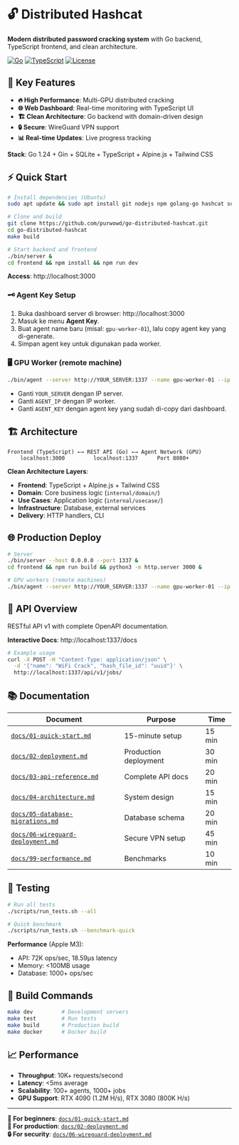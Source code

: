 # 🔓 Distributed Hashcat

**Modern distributed password cracking system** with Go backend, TypeScript frontend, and clean architecture.

[![Go](https://img.shields.io/badge/Go-1.24-blue)](https://golang.org/)
[![TypeScript](https://img.shields.io/badge/TypeScript-5.0-blue)](https://www.typescriptlang.org/)
[![License](https://img.shields.io/badge/License-MIT-green)](LICENSE)

## 🚀 Key Features

- **🔥 High Performance**: Multi-GPU distributed cracking
- **🌐 Web Dashboard**: Real-time monitoring with TypeScript UI  
- **🏗️ Clean Architecture**: Go backend with domain-driven design
- **🔒 Secure**: WireGuard VPN support
- **📊 Real-time Updates**: Live progress tracking

**Stack**: Go 1.24 + Gin + SQLite + TypeScript + Alpine.js + Tailwind CSS

## ⚡ Quick Start

```bash
# Install dependencies (Ubuntu)
sudo apt update && sudo apt install git nodejs npm golang-go hashcat sqlite3 -y

# Clone and build
git clone https://github.com/purwowd/go-distributed-hashcat.git
cd go-distributed-hashcat
make build

# Start backend and frontend
./bin/server &
cd frontend && npm install && npm run dev
```

**Access**: http://localhost:3000

### 🗝️ Agent Key Setup

1. Buka dashboard server di browser: http://localhost:3000
2. Masuk ke menu **Agent Key**.
3. Buat agent name baru (misal: `gpu-worker-01`), lalu copy agent key yang di-generate.
4. Simpan agent key untuk digunakan pada worker.

### 🖥️ GPU Worker (remote machine)

```bash
./bin/agent --server http://YOUR_SERVER:1337 --name gpu-worker-01 --ip "AGENT_IP" --agent-key "AGENT_KEY"
```
- Ganti `YOUR_SERVER` dengan IP server.
- Ganti `AGENT_IP` dengan IP worker.
- Ganti `AGENT_KEY` dengan agent key yang sudah di-copy dari dashboard.

## 🏗️ Architecture

```
Frontend (TypeScript) ←→ REST API (Go) ←→ Agent Network (GPU)
    localhost:3000         localhost:1337      Port 8080+
```

**Clean Architecture Layers**:
- **Frontend**: TypeScript + Alpine.js + Tailwind CSS
- **Domain**: Core business logic (`internal/domain/`)
- **Use Cases**: Application logic (`internal/usecase/`)
- **Infrastructure**: Database, external services
- **Delivery**: HTTP handlers, CLI

## 🌐 Production Deploy

```bash
# Server
./bin/server --host 0.0.0.0 --port 1337 &
cd frontend && npm run build && python3 -m http.server 3000 &

# GPU workers (remote machines)
./bin/agent --server http://YOUR_SERVER:1337 --name gpu-worker-01 --ip "AGENT_IP" --agent-key "AGENT_KEY"
```

## 🔌 API Overview

RESTful API v1 with complete OpenAPI documentation.

**Interactive Docs**: http://localhost:1337/docs

```bash
# Example usage
curl -X POST -H "Content-Type: application/json" \
  -d '{"name": "WiFi Crack", "hash_file_id": "uuid"}' \
  http://localhost:1337/api/v1/jobs/
```

## 📚 Documentation

| Document | Purpose | Time |
|----------|---------|------|
| [`docs/01-quick-start.md`](docs/01-quick-start.md) | 15-minute setup | 15 min |
| [`docs/02-deployment.md`](docs/02-deployment.md) | Production deployment | 30 min |
| [`docs/03-api-reference.md`](docs/03-api-reference.md) | Complete API docs | 20 min |
| [`docs/04-architecture.md`](docs/04-architecture.md) | System design | 15 min |
| [`docs/05-database-migrations.md`](docs/05-database-migrations.md) | Database schema | 20 min |
| [`docs/06-wireguard-deployment.md`](docs/06-wireguard-deployment.md) | Secure VPN setup | 45 min |
| [`docs/99-performance.md`](docs/99-performance.md) | Benchmarks | 10 min |

## 🧪 Testing

```bash
# Run all tests
./scripts/run_tests.sh --all

# Quick benchmark
./scripts/run_tests.sh --benchmark-quick
```

**Performance** (Apple M3):
- API: 72K ops/sec, 18.59µs latency
- Memory: <100MB usage
- Database: 1000+ ops/sec

## 🔧 Build Commands

```bash
make dev         # Development servers
make test        # Run tests  
make build       # Production build
make docker      # Docker build
```

## 📈 Performance

- **Throughput**: 10K+ requests/second
- **Latency**: <5ms average
- **Scalability**: 100+ agents, 1000+ jobs
- **GPU Support**: RTX 4090 (1.2M H/s), RTX 3080 (800K H/s)

---

**🎯 For beginners**: [`docs/01-quick-start.md`](docs/01-quick-start.md)  
**🔧 For production**: [`docs/02-deployment.md`](docs/02-deployment.md)  
**🔒 For security**: [`docs/06-wireguard-deployment.md`](docs/06-wireguard-deployment.md)